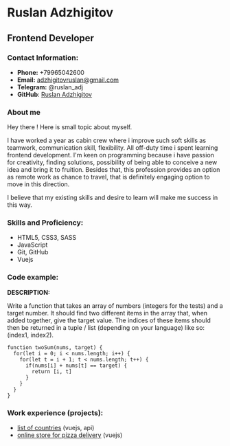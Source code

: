 # Ruslan Adzhigitov
## Frontend Developer


### Contact Information:

* **Phone:** +79965042600
* **Email:** adzhigitovruslan@gmail.com
* **Telegram:** @ruslan_adj
* **GitHub**: [Ruslan Adzhigitov](https://github.com/adzhigitovruslan 'Click me!')

### About me

Hey there ! Here is small topic about myself. 

I have worked a year as cabin crew where i improve such soft skills as teamwork, communication skill, flexibility. All off-duty time i spent learning frontend development. I'm keen on programming because i have passion for creativity, finding solutions, possibility of being able to conceive a new idea and bring it to fruition. Besides that, this profession provides an option as remote work as chance to travel, that is definitely engaging option to move in this direction.

I believe that my existing skills and desire to learn will make me success in this way.

### Skills and Proficiency:

* HTML5, CSS3, SASS
* JavaScript
* Git, GitHub
* Vuejs

### Code example:

**DESCRIPTION:**

Write a function that takes an array of numbers (integers for the tests) and a target number. It should find two different items in the array that, when added together, give the target value. The indices of these items should then be returned in a tuple / list (depending on your language) like so: (index1, index2).


```
function twoSum(nums, target) {
  for(let i = 0; i < nums.length; i++) {
    for(let t = i + 1; t < nums.length; t++) {
      if(nums[i] + nums[t] == target) {
        return [i, t]
      }
    }
  }
}
```


### Work experience (projects):
* [list of countries](https://get-countries-api.herokuapp.com 'Click to open the project') (vuejs, api)
* [online store for pizza delivery](https://get-countries-api.herokuapp.com 'Click to open the project') (vuejs)
